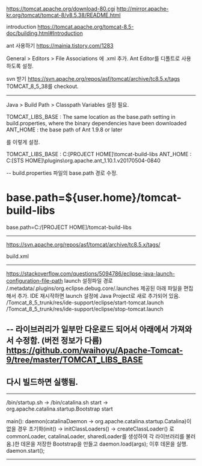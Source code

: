 https://tomcat.apache.org/download-80.cgi
http://mirror.apache-kr.org/tomcat/tomcat-8/v8.5.38/README.html

introduction
https://tomcat.apache.org/tomcat-8.5-doc/building.html#Introduction

ant 사용하기
https://mainia.tistory.com/1283

General > Editors > File Associations 에 .xml 추가.
Ant Editor를 디폴트로 사용하도록 설정.

svn 받기
https://svn.apache.org/repos/asf/tomcat/archive/tc8.5.x/tags
TOMCAT_8_5_38를 checkout.

---------------------------------------------------------------------------------------------------------------

Java > Build Path > Classpath Variables 설정 필요.

TOMCAT_LIBS_BASE :
The same location as the base.path setting in build.properties, where the binary dependencies have been downloaded
ANT_HOME :
the base path of Ant 1.9.8 or later

를 이렇게 설정.

TOMCAT_LIBS_BASE :
C:\[PROJECT HOME]\tomcat-build-libs
ANT_HOME :
C:\[STS HOME]\plugins\org.apache.ant_1.10.1.v20170504-0840

--
build.properties 파일의 base.path 경로 수정.

# base.path=${user.home}/tomcat-build-libs
base.path=C:/[PROJECT HOME]/tomcat-build-libs

---------------------------------------------------------------------------------------------------------------

https://svn.apache.org/repos/asf/tomcat/archive/tc8.5.x/tags/



build.xml
<property file="C:/[PROJECT HOME]/build.properties"/>
<srcfiles file="C:/[PROJECT HOME]/build.properties" />


---------------------------------------------------------------------------------------------------------------

https://stackoverflow.com/questions/5094786/eclipse-java-launch-configuration-file-path
launch 설정파일 경로
<workspace>/.metadata/.plugins/org.eclipse.debug.core/.launches
제공된 아래 파일을 편집해서 추가.
IDE 재시작하면 launch 설정에 Java Project로 새로 추가되어 있음.
/Tomcat_8_5_trunk/res/ide-support/eclipse/start-tomcat.launch
/Tomcat_8_5_trunk/res/ide-support/eclipse/stop-tomcat.launch


--
라이브러리가 일부만 다운로드 되어서 아래에서 가져와서 수정함. (버전 정보가 다름)
https://github.com/waihoyu/Apache-Tomcat-9/tree/master/TOMCAT_LIBS_BASE
--
다시 빌드하면 실행됨.
--
---------------------------------------------------------------------------------------------------------------

/bin/startup.sh -> /bin/catalina.sh start -> org.apache.catalina.startup.Bootstrap start

main(): daemon(catalinaDaemon -> org.apache.catalina.startup.Catalina)이 없을 경우 초기화(init() -> initClassLoaders() -> createClassLoader() 로 commonLoader, catalinaLoader, sharedLoader를 생성하여 각 라이브러리를 불러옴.)한 데몬을 저장한 Bootstrap을 만들고 daemon.load(args); 이후 데몬을 실행. daemon.start(); 

---------------------------------------------------------------------------------------------------------------



